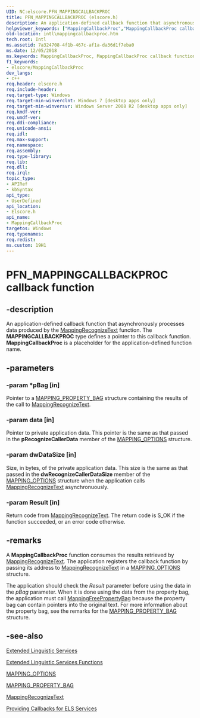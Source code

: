 ```yaml
---
UID: NC:elscore.PFN_MAPPINGCALLBACKPROC
title: PFN_MAPPINGCALLBACKPROC (elscore.h)
description: An application-defined callback function that asynchronously processes data produced by the MappingRecognizeText function.helpviewer_keywords: ["MappingCallbackProc","MappingCallbackProc callback function [Internationalization for Windows Applications]","PFN_MAPPINGCALLBACKPROC","PFN_MAPPINGCALLBACKPROC callback","elscore/MappingCallbackProc","intl.mappingcallbackproc"]
old-location: intl\mappingcallbackproc.htm
tech.root: Intl
ms.assetid: 7a324708-4f1b-467c-af1a-da36d1f7eba0
ms.date: 12/05/2018
ms.keywords: MappingCallbackProc, MappingCallbackProc callback function [Internationalization for Windows Applications], PFN_MAPPINGCALLBACKPROC, PFN_MAPPINGCALLBACKPROC callback, elscore/MappingCallbackProc, intl.mappingcallbackproc
f1_keywords:
- elscore/MappingCallbackProc
dev_langs:
- c++
req.header: elscore.h
req.include-header: 
req.target-type: Windows
req.target-min-winverclnt: Windows 7 [desktop apps only]
req.target-min-winversvr: Windows Server 2008 R2 [desktop apps only]
req.kmdf-ver: 
req.umdf-ver: 
req.ddi-compliance: 
req.unicode-ansi: 
req.idl: 
req.max-support: 
req.namespace: 
req.assembly: 
req.type-library: 
req.lib: 
req.dll: 
req.irql: 
topic_type:
- APIRef
- kbSyntax
api_type:
- UserDefined
api_location:
- Elscore.h
api_name:
- MappingCallbackProc
targetos: Windows
req.typenames: 
req.redist: 
ms.custom: 19H1
---
```


# PFN_MAPPINGCALLBACKPROC callback function


## -description


An application-defined callback function that asynchronously processes data produced by the <a href="https://docs.microsoft.com/windows/desktop/api/elscore/nf-elscore-mappingrecognizetext">MappingRecognizeText</a> function. The <b>MAPPINGCALLBACKPROC</b> type defines a pointer to this callback function. <b>MappingCallbackProc</b> is a placeholder for the application-defined function name.


## -parameters




### -param *pBag [in]

Pointer to a <a href="https://docs.microsoft.com/windows/desktop/api/elscore/ns-elscore-mapping_property_bag">MAPPING_PROPERTY_BAG</a> structure containing the results of the call to <a href="https://docs.microsoft.com/windows/desktop/api/elscore/nf-elscore-mappingrecognizetext">MappingRecognizeText</a>.


### -param data [in]

Pointer to private application data. This pointer is the same as that passed in the <b>pRecognizeCallerData</b> member of the <a href="https://docs.microsoft.com/windows/desktop/api/elscore/ns-elscore-mapping_options">MAPPING_OPTIONS</a> structure.


### -param dwDataSize [in]

Size, in bytes, of the private application data. This size is the same as that passed in the <b>dwRecognizeCallerDataSize</b> member of the <a href="https://docs.microsoft.com/windows/desktop/api/elscore/ns-elscore-mapping_options">MAPPING_OPTIONS</a> structure when the application calls <a href="https://docs.microsoft.com/windows/desktop/api/elscore/nf-elscore-mappingrecognizetext">MappingRecognizeText</a> asynchronuously.


### -param Result [in]

Return code from <a href="https://docs.microsoft.com/windows/desktop/api/elscore/nf-elscore-mappingrecognizetext">MappingRecognizeText</a>. The return code is S_OK if the function succeeded, or an error code otherwise.


## -remarks



A <b>MappingCallbackProc</b> function consumes the results retrieved by <a href="https://docs.microsoft.com/windows/desktop/api/elscore/nf-elscore-mappingrecognizetext">MappingRecognizeText</a>. The application registers the callback function by passing its address to <a href="https://docs.microsoft.com/windows/desktop/api/elscore/nf-elscore-mappingrecognizetext">MappingRecognizeText</a> in a <a href="https://docs.microsoft.com/windows/desktop/api/elscore/ns-elscore-mapping_options">MAPPING_OPTIONS</a> structure.

The application should check the <i>Result</i> parameter before using the data in the <i>pBag</i> parameter. When it is done using the data from the property bag, the application must call <a href="https://docs.microsoft.com/windows/desktop/api/elscore/nf-elscore-mappingfreepropertybag">MappingFreePropertyBag</a> because the property bag can contain pointers into the original text. For more information about the property bag, see the remarks for the <a href="https://docs.microsoft.com/windows/desktop/api/elscore/ns-elscore-mapping_property_bag">MAPPING_PROPERTY_BAG</a> structure.




## -see-also




<a href="https://docs.microsoft.com/windows/desktop/Intl/extended-linguistic-services">Extended Linguistic Services</a>



<a href="https://docs.microsoft.com/windows/desktop/Intl/extended-linguistic-services-functions">Extended Linguistic Services Functions</a>



<a href="https://docs.microsoft.com/windows/desktop/api/elscore/ns-elscore-mapping_options">MAPPING_OPTIONS</a>



<a href="https://docs.microsoft.com/windows/desktop/api/elscore/ns-elscore-mapping_property_bag">MAPPING_PROPERTY_BAG</a>



<a href="https://docs.microsoft.com/windows/desktop/api/elscore/nf-elscore-mappingrecognizetext">MappingRecognizeText</a>



<a href="https://docs.microsoft.com/windows/desktop/Intl/providing-callbacks-for-els-services">Providing Callbacks for ELS Services</a>
 

 

